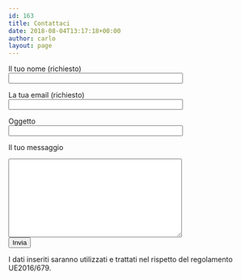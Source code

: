 ```yaml
---
id: 163
title: Contattaci
date: 2018-08-04T13:17:18+00:00
author: carlo
layout: page
---
```


<form action="https://formspree.io/{{ site.contactus_email }}" method="POST" >

<label> Il tuo nome (richiesto)<br>
<input type="text" name="your-name" value="" size="40" class="wpcf7-form-control wpcf7-text wpcf7-validates-as-required" aria-required="true" aria-invalid="false" />
</label>

<label> La tua email (richiesto)<br>
<input type="email" name="your-email" value="" size="40" class="wpcf7-form-control wpcf7-text wpcf7-email wpcf7-validates-as-required wpcf7-validates-as-email" aria-required="true" aria-invalid="false"/>
</label>

<label> Oggetto<br>
<input type="text" name="your-subject" value="" size="40" class="wpcf7-form-control wpcf7-text" aria-invalid="false"/>
</label>

<label> Il tuo messaggio<br>
<textarea name="your-message" cols="40" rows="10" class="wpcf7-form-control wpcf7-textarea" aria-invalid="false"></textarea>
</label>

<div>
  <input type="submit" value="Invia" class="button button-primary" />
</div>
<p>I dati inseriti saranno utilizzati e trattati nel rispetto del regolamento UE2016/679.</p>

</form>
